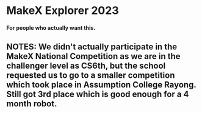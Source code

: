# MakeX Explorer 2023
#### For people who actually want this.
## NOTES: We didn't actually participate in the MakeX National Competition as we are in the challenger level as CS6th, but the school requested us to go to a smaller competition which took place in Assumption College Rayong. Still got 3rd place which is good enough for a 4 month robot.
